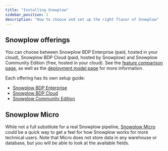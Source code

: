 ```yaml
---
title: "Installing Snowplow"
sidebar_position: 1
description: "How to choose and set up the right flavor of Snowplow"
---
```


## Snowplow offerings

You can choose between Snowplow BDP Enterprise (paid, hosted in your cloud), Snowplow BDP Cloud (paid, hosted by Snowplow) and Snowplow Community Edition (free, hosted in your cloud). See the [feature comparison page](/docs/feature-comparison/index.md), as well as the [deployment model page](/docs/understanding-your-pipeline/deployment-model/index.md) for more information.

Each offering has its own setup guide:
* [Snowplow BDP Enterprise](/docs/getting-started-on-bdp/private-managed-cloud/index.md)
* [Snowplow BDP Cloud](/docs/getting-started-on-bdp/cloud/index.md)
* [Snowplow Community Edition](/docs/getting-started-on-community-edition/index.md)

## Snowplow Micro

While not a full substitute for a real Snowplow pipeline, [Snowplow Micro](/docs/testing-debugging/snowplow-micro/index.md) could be a quick way to get a feel for how Snowplow works for more technical users. Note that Micro does not store data in any warehouse or database, but you will be able to look at the available fields.
